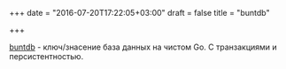 +++
date = "2016-07-20T17:22:05+03:00"
draft = false
title = "buntdb"

+++

<p><a href="https://github.com/tidwall/buntdb">buntdb</a>&nbsp;- ключ/знасение база данных на чистом Go. С транзакциями и персистентностью.</p>


